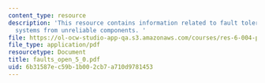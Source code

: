 ```yaml
---
content_type: resource
description: 'This resource contains information related to fault tolerance: reliable
  systems from unreliable components. '
file: https://ol-ocw-studio-app-qa.s3.amazonaws.com/courses/res-6-004-principles-of-computer-system-design-an-introduction-spring-2009/6b31587ec59b1b002cb7a710d9781453_faults_open_5_0.pdf
file_type: application/pdf
resourcetype: Document
title: faults_open_5_0.pdf
uid: 6b31587e-c59b-1b00-2cb7-a710d9781453
---
```

